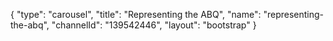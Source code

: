 {
    "type": "carousel",
    "title": "Representing the ABQ",
    "name": "representing-the-abq",
    "channelId": "139542446",
    "layout": "bootstrap"
}